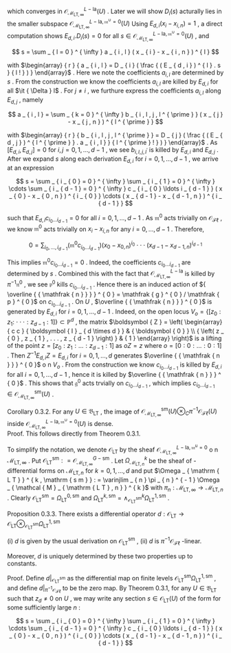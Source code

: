 which converges in ${ \mathcal { O } } _ { \mathcal { M } _ { \mathrm { L T } , \infty } } ^ { L - \mathrm { l a } } ( U )$ . Later we will show $D _ { i } ( s )$ acturally lies in the smaller subspace $\mathcal { O } _ { \mathcal { M } _ { \mathrm { L T } , \infty } } ^ { L - \mathrm { l a } , \mathfrak { m } ^ { \cup } = 0 } ( U )$ Using $E _ { d , i } ( x _ { i } - x _ { i , n } ) = 1$ , a direct computation shows $E _ { d , i } . D _ { i } ( s ) = 0$ for all $s \in \mathcal { O } _ { \mathcal { M } _ { \mathrm { L T } , \infty } } ^ { L - \mathrm { l a } , \mathfrak { m } ^ { \cup } = 0 } ( U )$ , and

$$
s = \sum _ { l = 0 } ^ { \infty } a _ { i , l } ( x _ { i } - x _ { i , n } ) ^ { l }
$$

with $\begin{array} { r } { a _ { i , l } = D _ { i } ( \frac { ( E _ { d , i } ) ^ { l } . s } { l ! } ) } \end{array}$ . Here we note the coefficients $a _ { i , l }$ are determined by $s$ . From the construction we know the coefficients $a _ { i , l }$ are killed by $E _ { d , i }$ for all $\it { \Delta } l$ . For $j \neq i$ , we furthure express the coefficients $a _ { i , l }$ along $\mathit { E } _ { d , j }$ , namely

$$
a _ { i , l } = \sum _ { k = 0 } ^ { \infty } b _ { i , l , j , l ^ { \prime } } ( x _ { j } - x _ { j , n } ) ^ { l ^ { \prime } }
$$

with $\begin{array} { r } { b _ { i , l , j , l ^ { \prime } } = D _ { j } ( \frac { ( E _ { d , j } ) ^ { l ^ { \prime } } . a _ { i , l } } { l ^ { \prime } ! } ) } \end{array}$ . As $[ E _ { d , i } , E _ { d , j } ] = 0$ for $i , j = 0 , 1 , . . . , d - 1$ , we see $b _ { i , l , j , l ^ { \prime } }$ is killed by $E _ { d , i }$ and $\mathit { E } _ { d , j }$ . After we expand $s$ along each derivation $E _ { d , i }$ for $i = 0 , 1 , . . . , d - 1$ , we arrive at an expression

$$
s = \sum _ { i _ { 0 } = 0 } ^ { \infty } \sum _ { i _ { 1 } = 0 } ^ { \infty } \cdots \sum _ { i _ { d - 1 } = 0 } ^ { \infty } c _ { i _ { 0 } \ldots i _ { d - 1 } } ( x _ { 0 } - x _ { 0 , n } ) ^ { i _ { 0 } } \cdots ( x _ { d - 1 } - x _ { d - 1 , n } ) ^ { i _ { d - 1 } }
$$

such that $E _ { d , i } c _ { i _ { 0 } \dots i _ { d - 1 } } = 0$ for all $i = 0 , 1 , . . . , d - 1$ . As ${ \mathfrak { m } } ^ { 0 }$ acts trivially on $\mathcal { O } _ { \mathcal { F } \ell }$ , we know ${ \mathfrak { m } } ^ { 0 }$ acts trivially on $x _ { i } - x _ { i , n }$ for any $i = 0 , . . . , d - 1$ . Therefore,

$$
0 = \sum _ { i _ { 0 } , \ldots , i _ { d - 1 } } ( \mathfrak { m } ^ { 0 } c _ { i _ { 0 } \ldots i _ { d - 1 } } ) ( x _ { 0 } - x _ { 0 , n } ) ^ { i _ { 0 } } \cdot \cdot \cdot ( x _ { d - 1 } - x _ { d - 1 , n } ) ^ { i _ { d - 1 } }
$$

This implies ${ \mathfrak { m } } ^ { 0 } c _ { i _ { 0 } \dots i _ { d - 1 } } = 0$ . Indeed, the coefficients $c _ { i _ { 0 } \ldots i _ { d - 1 } }$ are determined by $s$ . Combined this with the fact that $\mathcal { O } _ { \mathcal { M } _ { \mathrm { L T } , \infty } } ^ { L - \mathrm { l a } }$ is killed by $\pi ^ { - 1 } \mathfrak { n } ^ { 0 }$ , we see ${ \mathfrak { p } } ^ { 0 }$ kills $c _ { i _ { 0 } \ldots i _ { d - 1 } }$ . Hence there is an induced action of ${ \overline { { \mathfrak { n } } } } ^ { 0 } = \mathfrak { g } ^ { 0 } / \mathfrak { p } ^ { 0 }$ on $c _ { i _ { 0 } \ldots i _ { d - 1 } }$ . On $U$ , $\overline { { \mathfrak { n } } } ^ { 0 }$ is generated by $E _ { d , i }$ for $i = 0 , 1 , . . . , d - 1$ . Indeed, on the open locus $V _ { o } = \{ [ z _ { 0 } : z _ { 1 } :$ $\cdot \cdot \cdot : z _ { d - 1 } : 1 ] \} \subset \mathbb P ^ { d }$ , the matrix $\boldsymbol { Z } = \left( \begin{array} { c c } { \boldsymbol { I } _ { d \times d } } & { \boldsymbol { 0 } } \\ { \left( z _ { 0 } , z _ { 1 } , . . . , z _ { d - 1 } \right) } & { 1 } \end{array} \right)$ is a lifting of the point $z = [ z _ { 0 } : z _ { 1 } : . . . : z _ { d - 1 } : 1 ]$ as $o Z = z$ where $o = [ 0 : 0 : \dots : 0 : 1 ]$ . Then $Z ^ { - 1 } E _ { d , i } Z = E _ { d , i }$ for $i = 0 , 1 , . . . , d$ generates $\overline { { \mathfrak { n } } } ^ { 0 }$ o n $V _ { o }$ . From the construction we know $c _ { i _ { 0 } \ldots i _ { d - 1 } }$ is killed by $E _ { d , i }$ for all $i = 0 , 1 , . . . , d - 1$ , hence it is killed by $\overline { { \mathfrak { n } } } ^ { 0 }$ . This shows that ${ \mathfrak { g } } ^ { 0 }$ acts trvially on $c _ { i _ { 0 } \ldots i _ { d - 1 } }$ , which implies $c _ { i _ { 0 } \dots i _ { d - 1 } } \in { \mathcal { O } } _ { { \mathcal { M } } _ { \mathrm { L T } , \infty } } ^ { \mathrm { s m } } ( U )$ .

Corollary 0.3.2. For any $U \in \mathfrak { B } _ { \mathrm { L T } }$ , the image of $\mathcal { O } _ { \mathcal { M } _ { \mathrm { L T } , \infty } } ^ { \mathrm { s m } } ( U ) \otimes _ { C } \pi ^ { - 1 } \mathcal { O } _ { \mathcal { F } \ell } ( U )$ inside $\mathcal { O } _ { \mathcal { M } _ { \mathrm { L T } , \infty } } ^ { L - \mathrm { l a } , \mathfrak { m } ^ { \cup } = 0 } ( U )$ is dense.   
Proof. This follows directly from Theorem 0.3.1.

To simplify the notation, we denote $\mathcal { O } _ { \mathrm { L T } }$ by the sheaf $\mathcal { O } _ { \mathcal { M } _ { \mathrm { L T } , \infty } } ^ { L - \mathrm { l a } , \mathfrak { m } ^ { \mathrm { u } } = 0 }$ o n $\mathcal { M } _ { \mathrm { L T } , \infty }$ . Put $\mathcal { O } _ { \mathrm { L T } } ^ { \mathrm { s m } } : = \mathcal { O } _ { \mathcal { M } _ { \mathrm { L T } , \infty } } ^ { G - \mathrm { s m } }$ . Let $\Omega _ { \mathcal { M } _ { \mathrm { L T } , n } } ^ { k }$ be the sheaf of -differential forms on $\mathcal { M } _ { \mathrm { L T } , n }$ for $k = 0 , 1 , . . . , d$ and put $\Omega _ { \mathrm { L T } } ^ { k , \mathrm { s m } } : = \varinjlim _ { n } \pi _ { n } ^ { - 1 } \Omega _ { \mathcal { M } _ { \mathrm { L T } , n } } ^ { k }$ with $\pi _ { n } : { \mathcal { M } } _ { \mathrm { L T } , \infty } \to { \mathcal { M } } _ { \mathrm { L T } , n }$ . Clearly $\mathcal { O } _ { \mathrm { L T } } ^ { \mathrm { s m } } = \Omega _ { \mathrm { L T } } ^ { 0 , \mathrm { s m } }$ and $\Omega _ { \mathrm { L T } } ^ { k , \mathrm { s m } } = \wedge _ { { \mathcal { O } _ { \mathrm { L T } } ^ { \mathrm { s m } } } } ^ { k } \Omega _ { \mathrm { L T } } ^ { 1 , \mathrm { s m } }$ .

Proposition 0.3.3. There exists a differential operator $d : \mathcal { O } _ { \mathrm { L T } } \to \mathcal { O } _ { \mathrm { L T } } \otimes _ { \mathcal { O } _ { \mathrm { L T } } ^ { \mathrm { s m } } } \Omega _ { \mathrm { L T } } ^ { 1 , \mathrm { s m } }$

(i) $d$ is given by the usual derivation on $\mathcal { O } _ { \mathrm { L T } } ^ { \mathrm { s m } }$ , (ii) $d$ is $\pi ^ { - 1 } { \mathcal { O } } _ { { \mathcal { F } } \ell }$ -linear.

Moreover, $d$ is uniquely determined by these two properties up to constants.

Proof. Define $d | _ { \mathcal { O } _ { \mathrm { L T } } ^ { \mathrm { s m } } }$ as the differential map on finite levels $\mathcal { O } _ { \mathrm { L T } } ^ { \mathrm { s m } }  \Omega _ { \mathrm { L T } } ^ { \mathrm { 1 , s m } }$ , and define $d | _ { \pi ^ { - 1 } \mathcal { O } _ { \mathcal { F } \ell } }$ to be the zero map. By Theorem 0.3.1, for any $U \in \mathfrak { B } _ { \mathrm { L T } }$ such that $z _ { d } \neq 0$ on $U$ , we may write any section $s \in \mathcal { O } _ { \mathrm { L T } } ( U )$ of the form for some sufficiently large $n$ :

$$
s = \sum _ { i _ { 0 } = 0 } ^ { \infty } \sum _ { i _ { 1 } = 0 } ^ { \infty } \cdots \sum _ { i _ { d - 1 } = 0 } ^ { \infty } c _ { i _ { 0 } \ldots i _ { d - 1 } } ( x _ { 0 } - x _ { 0 , n } ) ^ { i _ { 0 } } \cdots ( x _ { d - 1 } - x _ { d - 1 , n } ) ^ { i _ { d - 1 } }
$$